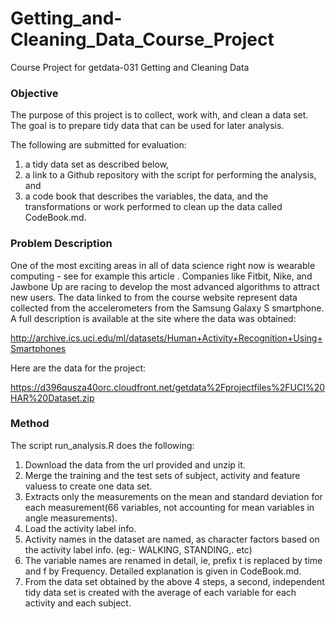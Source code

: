 # Getting_and-Cleaning_Data_Course_Project
Course Project for getdata-031 Getting and Cleaning Data


### Objective

The purpose of this project is to collect, work with, and clean a data set. The goal is to prepare tidy data that can be used for later analysis. 

The following are submitted for evaluation:

1) a tidy data set as described below, 
2) a link to a Github repository with the script for performing the analysis, and 
3) a code book that describes the variables, the data, and the transformations or work performed to clean up the data called CodeBook.md. 


### Problem Description

One of the most exciting areas in all of data science right now is wearable computing - see for example this article . Companies like Fitbit, Nike, and Jawbone Up are racing to develop the most advanced algorithms to attract new users. The data linked to from the course website represent data collected from the accelerometers from the Samsung Galaxy S smartphone. A full description is available at the site where the data was obtained: 

http://archive.ics.uci.edu/ml/datasets/Human+Activity+Recognition+Using+Smartphones 

Here are the data for the project: 

https://d396qusza40orc.cloudfront.net/getdata%2Fprojectfiles%2FUCI%20HAR%20Dataset.zip 


### Method

The script run_analysis.R does the following:

1) Download the data from the url provided and unzip it.
2) Merge the training and the test sets of subject, activity and feature valuess to create one data set.
3) Extracts only the measurements on the mean and standard deviation for each measurement(66 variables, not accounting for mean variables in angle measurements). 
4) Load the activity label info.
5) Activity names in the dataset are named, as character factors based on the activity label info. (eg:- WALKING, STANDING,. etc)
6) The variable names are renamed in detail, ie, prefix t is replaced by time and f by Frequency. Detailed explanation is given in CodeBook.md. 
7) From the data set obtained by the above 4 steps, a second, independent tidy data set is created with the average of each variable for each activity and each subject.